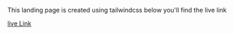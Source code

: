This landing page is created using tailwindcss below you'll find the live link

[live Link](jadoo-landingpage.netlify.app)
